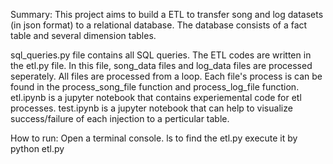 Summary:
This project aims to build a ETL to transfer song and log datasets (in json format) to a relational database. The database consists of a fact table and several dimension tables. 

sql_queries.py file contains all SQL queries. The ETL codes are written in the etl.py file. In this file, song_data files and log_data files are processed seperately. All files are processed from a loop. Each file's process is can be found in the process_song_file function and process_log_file function. etl.ipynb is a jupyter notebook that contains experiemental code for etl processes. test.ipynb is a jupyter notebook that can help to visualize success/failure of each injection to a perticular table. 

How to run:
Open a terminal console. 
ls to find the etl.py
execute it by python etl.py
